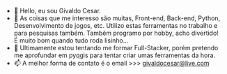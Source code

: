 - 👋 Hello, eu sou Givaldo Cesar.
- 👀 As coisas que me interesso são muitas, Front-end, Back-end, Python, Desenvolvimento de jogos, etc.
        Utilizo estas ferramentas no trabalho e para pesquisas também.
        Também programo por hobby, acho divertido! É muito bom quando tudo roda lisinho...
- 🌱 Ultimamente estou tentando me formar Full-Stacker, porém pretendo me aprofundar em pyqgis para tentar criar umas ferramentas da hora.
- 📫 A melhor forma de contato é o email >>> givaldocesar@live.com
